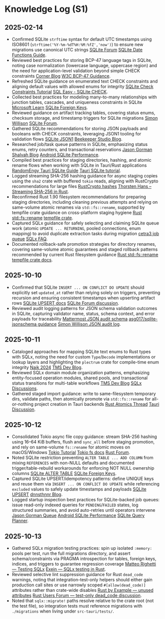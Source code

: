 # Knowledge Log (S1)

## 2025-02-14
- Confirmed SQLite `strftime` syntax for default UTC timestamps using ISO8601 (`strftime('%Y-%m-%dT%H:%M:%fZ','now')`) to ensure new migrations use canonical UTC strings [SQLite Forum](https://sqlite.org/forum/info/a149afe48016267b923a45836a984a76af084670a5545d75869ded60bd93e54d) [SQLite Date Functions Guide](https://www.sqlitetutorial.net/sqlite-date-functions/sqlite-strftime-function/).
- Reviewed best practices for storing BCP-47 language tags in SQLite, noting case normalization (lowercase language, uppercase region) and the need for application-level validation beyond simple CHECK constraints [Corner Blog](https://corner.buka.sh/understanding-bcp-47-locale-codes-the-modern-standard-for-language-and-region-tags) [W3C BCP-47 Guidance](https://www.w3.org/International/questions/qa-choosing-language-tags).
- Refreshed SQLite guidance on enumerated text CHECK constraints and aligning default values with allowed enums for integrity [SQLite Check Constraints Tutorial](https://www.sqlitetutorial.net/sqlite-check-constraint/) [SQL Easy - SQLite CHECK](https://www.sql-easy.com/learn/sqlite-check-constraints/).
- Collected best practices for modeling many-to-many relationships with junction tables, cascades, and uniqueness constraints in SQLite [Microsoft Learn](https://learn.microsoft.com/en-us/ef/core/modeling/relationships/many-to-many) [SQLite Foreign Keys](https://sqlite.org/foreignkeys.html).
- Reviewed guidance on artifact tracking tables, covering status enums, checksum storage, and timestamp triggers for SQLite migrations [Simon Willison](https://simonwillison.net/2023/Apr/15/sqlite-history/) [SQLite Forum](https://sqlite.org/forum/info/1cb0160838780db1e216a145f285ad6dd36a0e0ede53e504f01baca963e1b99e).
- Gathered SQLite recommendations for storing JSON payloads and booleans with CHECK constraints, leveraging JSON1 tooling for validation flows [SQLite JSON1](https://sqlite.org/json1.html) [Beekeeper Studio Blog](https://www.beekeeperstudio.io/blog/sqlite-json).
- Researched job/task queue patterns in SQLite, emphasizing status enums, retry counters, and transactional reservations [Jason Gorman](https://jasongorman.uk/writing/sqlite-background-job-system/) [Shalvah Blog](https://blog.shalvah.me/posts/building-a-task-queue-part-1) [Android SQLite Performance](https://developer.android.com/topic/performance/sqlite-performance-best-practices).
- Compiled best practices for staging directories, hashing, and atomic rename flows when working with SQLite in Tauri/Rust applications [RandomEngy Tauri SQLite Guide](https://github.com/RandomEngy/tauri-sqlite) [Tauri SQLite tutorial](https://tauritutorials.com/blog/building-a-todo-app-in-tauri-with-sqlite-and-sqlx).
- Logged streaming SHA-256 hashing guidance for async staging copies using the `sha2` crate with buffered `tokio` reads, aligning with RustCrypto recommendations for large files [RustCrypto hashes](https://github.com/RustCrypto/hashes) [Thorsten Hans – Streaming SHA-256 in Rust](https://www.thorsten-hans.com/weekly-rust-trivia-compute-a-sha256-hash-of-a-file/).
- Reconfirmed Rust 1.90 filesystem recommendations for preparing staging directories, including cleaning previous attempts and relying on same-volume atomic renames via `std::fs::rename`, supported by tempfile crate guidance on cross-platform staging hygiene [Rust std::fs::rename](https://doc.rust-lang.org/std/fs/fn.rename.html) [tempfile crate](https://docs.rs/tempfile/).
- Captured SQLx guidance for safely selecting and claiming SQLite queue work (atomic `UPDATE ... RETURNING`, pooled connections, enum mapping) to avoid duplicate extraction tasks during migration [cetra3 job queue](https://cetra3.github.io/blog/implementing-a-jobq-sqlx/) [SQLx FAQ](https://github.com/launchbadge/sqlx/blob/main/FAQ.md).
- Documented rollback-safe promotion strategies for directory renames, covering same-volume atomic guarantees and staged rollback patterns recommended by current Rust filesystem guidance [Rust std::fs::rename](https://doc.rust-lang.org/std/fs/fn.rename.html) [tempfile crate docs](https://docs.rs/tempfile/).

## 2025-10-10
- Confirmed that SQLite `INSERT ... ON CONFLICT DO UPDATE` should explicitly set `updated_at` rather than relying solely on triggers, preventing recursion and ensuring consistent timestamps when upserting artifact rows [SQLite UPSERT docs](https://sqlite.org/lang_upsert.html) [SQLite Forum discussion](https://sqlite.org/forum/info/7f8a6d4c80b7ceaf).
- Reviewed audit logging patterns for JSON schema validation outcomes in SQLite, capturing validator name, status, schema context, and error payloads for traceability [Mattermost JSON audit schema](https://docs.mattermost.com/administration-guide/comply/embedded-json-audit-log-schema.html) [asg017/sqlite-jsonschema guidance](https://github.com/asg017/sqlite-jsonschema) [Simon Willison JSON audit log](https://til.simonwillison.net/sqlite/json-audit-log).

## 2025-10-11
- Cataloged approaches for mapping SQLite text enums to Rust types with SQLx, noting the need for custom `Type`/`Decode` implementations or lookup layers and highlighting the `plectrum` crate for compile-time enum integrity [Naik 2024](https://www.naiquev.in/plectrum-lookup-tables-to-rust-enums.html) [TMS Dev Blog](https://tms-dev-blog.com/rust-sqlx-basics-with-sqlite/).
- Reviewed SQLx domain module organization patterns, emphasizing entity-focused operation modules, shared pools, and transactional status transitions for multi-table workflows [TMS Dev Blog](https://tms-dev-blog.com/rust-sqlx-basics-with-sqlite/) [SQLx Discussions](https://github.com/launchbadge/sqlx/discussions/3807).
- Gathered staged import guidance: write to same-filesystem temporary dirs, validate paths, then atomically promote via `std::fs::rename` for all-or-nothing project creation in Tauri backends [Rust Atomics Thread](https://users.rust-lang.org/t/how-to-write-replace-files-atomically/42821) [Tauri Discussion](https://github.com/tauri-apps/tauri/discussions/1336).

## 2025-10-12
- Consolidated Tokio async file copy guidance: stream SHA-256 hashing using 16–64 KiB buffers, flush and `sync_all` before staging promotion, and rely on same-volume `fs::rename` for atomic moves on macOS/Windows [Tokio Tutorial](https://tokio.rs/tokio/tutorial/io) [Tokio fs docs](https://docs.rs/tokio/latest/tokio/fs/index.html) [Rust Forum](https://users.rust-lang.org/t/file-reading-async-sync-performance-differences-hyper-tokio/34696).
- Noted SQLite restriction preventing `ALTER TABLE ... ADD COLUMN` from mixing `REFERENCES` with non-NULL defaults and documented trigger/table-rebuild workarounds for enforcing NOT NULL ownership columns [SQLite ALTER TABLE](https://www.sqlite.org/lang_altertable.html) [SQLite Foreign Keys](https://www.sqlite.org/foreignkeys.html).
- Captured SQLite UPSERT/idempotency patterns: define UNIQUE keys and reuse them via `INSERT ... ON CONFLICT DO UPDATE` while referencing `excluded` values to safely update timestamps and payloads [SQLite UPSERT](https://sqlite.org/lang_upsert.html) [dnnsthnnr Blog](https://dnnsthnnr.com/blog/idempotent-database-inserts-getting-it-right).
- Logged startup inspection best practices for SQLite-backed job queues: issue read-only indexed queries for `PENDING`/`FAILED` states, log structured summaries, and avoid auto-retries until operators intervene [Jason Gorman Queue](https://jasongorman.uk/writing/sqlite-background-job-system/) [Android SQLite Performance](https://developer.android.com/topic/performance/sqlite-performance-best-practices) [SQLite Query Planner](https://www.sqlite.org/queryplanner.html).

## 2025-10-13
- Gathered SQLx migration testing practices: spin up isolated `:memory:` pools per test, run the full migrations directory, and assert schema/constraints via PRAGMA introspection for tables, foreign keys, indices, and triggers to guarantee regression coverage [Matteo Righetti — Testing SQLx](https://mattrighetti.com/2025/02/17/rust-testing-sqlx-lazy-people.html) [Exein — SQLx testing in Rust](https://www.exein.io/blog/sqlx-testing-blog-post-by-bogdan).
- Reviewed selective lint suppression guidance for Rust `dead_code` warnings, noting that integration-test-only helpers should either gain production call sites or use narrowly scoped `#[allow(dead_code)]` attributes rather than crate-wide disables [Rust by Example — unused attributes](https://doc.rust-lang.org/rust-by-example/attribute/unused.html) [Rust Users Forum — test-only dead_code discussion](https://users.rust-lang.org/t/compiler-give-warning-on-functions-used-in-test-only/15230).
- Noted that `sqlx::migrate!` paths resolve relative to the crate root (not the test file), so integration tests must reference migrations with `./migrations` when living under `src-tauri/tests/`.
